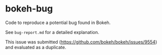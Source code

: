 # bokeh-bug
Code to reproduce a potential bug found in Bokeh.

See `bug-report.md` for a detailed explanation.

This issue was submitted (https://github.com/bokeh/bokeh/issues/9554) and evaluated as a duplicate.
